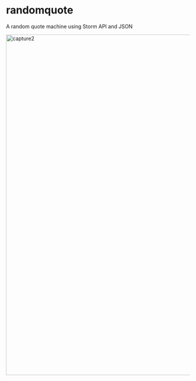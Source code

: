 # randomquote
A random quote machine using Storm API and JSON

<img width="931" alt="capture2" src="https://cloud.githubusercontent.com/assets/22923895/24173735/b847738c-0e63-11e7-83db-b9dd9f10627d.PNG">
